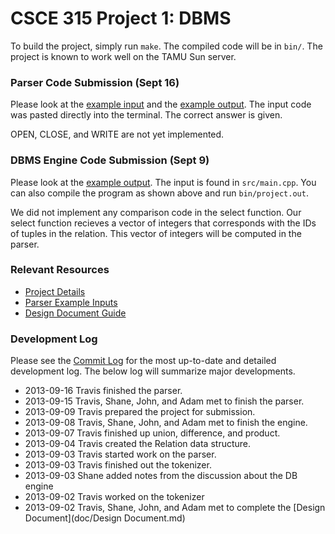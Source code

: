CSCE 315 Project 1: DBMS
=============

To build the project, simply run `make`. The compiled code will be in `bin/`. The project is known to work well on the TAMU Sun server.

### Parser Code Submission (Sept 16)

Please look at the [example input](ParserInput.md) and the [example output](PaserOutput.md). The input code was pasted directly into the terminal. The correct answer is given.

OPEN, CLOSE, and WRITE are not yet implemented.

### DBMS Engine Code Submission (Sept 9)

Please look at the [example output](output.md). The input is found in `src/main.cpp`. You can also compile the program as shown above and run `bin/project.out`.

We did not implement any comparison code in the select function. Our select function recieves a vector of integers that corresponds with the IDs of tuples in the relation. This vector of integers will be computed in the parser.

### Relevant Resources

* [Project Details](http://courses.cs.tamu.edu/choe/13fall/315/proj1.html)
* [Parser Example Inputs](http://students.cse.tamu.edu/aalap/CSCE315_s12/sample_inputs/parser_milestone_good_inputs.txt)
* [Design Document Guide](http://blog.slickedit.com/2007/05/how-to-write-an-effective-design-document/)


### Development Log

Please see the [Commit Log](https://github.com/travisolbrich/315-P1-DBMS/commits/master) for the most up-to-date and detailed development log. The below log will summarize major developments.

* 2013-09-16 Travis finished the parser.
* 2013-09-15 Travis, Shane, John, and Adam met to finish the parser.
* 2013-09-09 Travis prepared the project for submission.
* 2013-09-08 Travis, Shane, John, and Adam met to finish the engine.
* 2013-09-07 Travis finished up union, difference, and product.
* 2013-09-04 Travis created the Relation data structure.
* 2013-09-03 Travis started work on the parser.
* 2013-09-03 Travis finished out the tokenizer.
* 2013-09-03 Shane added notes from the discussion about the DB engine 
* 2013-09-02 Travis worked on the tokenizer
* 2013-09-02 Travis, Shane, John, and Adam met to complete the [Design Document](doc/Design Document.md)
